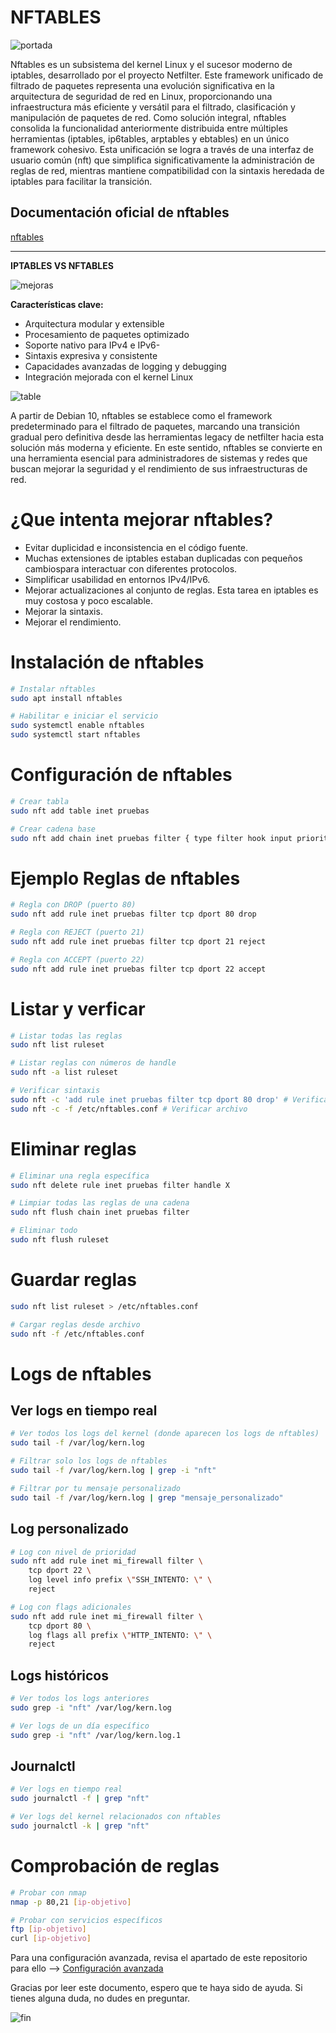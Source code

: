 # NFTABLES
![portada](image-1.png)

Nftables es un subsistema del kernel Linux y el sucesor moderno de iptables, desarrollado por el proyecto Netfilter. Este framework unificado de filtrado de paquetes representa una evolución significativa en la arquitectura de seguridad de red en Linux, proporcionando una infraestructura más eficiente y versátil para el filtrado, clasificación y manipulación de paquetes de red.
Como solución integral, nftables consolida la funcionalidad anteriormente distribuida entre múltiples herramientas (iptables, ip6tables, arptables y ebtables) en un único framework cohesivo. Esta unificación se logra a través de una interfaz de usuario común (nft) que simplifica significativamente la administración de reglas de red, mientras mantiene compatibilidad con la sintaxis heredada de iptables para facilitar la transición.



## Documentación oficial de nftables

 [nftables](https://wiki.nftables.org/wiki-nftables/index.php/Main_Page)

---

**IPTABLES VS NFTABLES**

![mejoras](image-2.png)

**Características clave:**
-  Arquitectura modular y extensible
-  Procesamiento de paquetes optimizado
-  Soporte nativo para IPv4 e IPv6- 
-  Sintaxis expresiva y consistente
-  Capacidades avanzadas de logging y debugging
-  Integración mejorada con el kernel Linux

![table](image.png)

A partir de Debian 10, nftables se establece como el framework predeterminado para el filtrado de paquetes, marcando una transición gradual pero definitiva desde las herramientas legacy de netfilter hacia esta solución más moderna y eficiente. En este sentido, nftables se convierte en una herramienta esencial para administradores de sistemas y redes que buscan mejorar la seguridad y el rendimiento de sus infraestructuras de red.

# ¿Que intenta mejorar nftables?

- Evitar duplicidad e inconsistencia en el código fuente.
- Muchas extensiones de iptables estaban duplicadas con pequeños cambiospara interactuar con diferentes protocolos.
- Simplificar usabilidad en entornos IPv4/IPv6.
- Mejorar actualizaciones al conjunto de reglas. Esta tarea en iptables es muy costosa y poco escalable.
- Mejorar la sintaxis.
- Mejorar el rendimiento.


# Instalación de nftables

```bash
# Instalar nftables
sudo apt install nftables

# Habilitar e iniciar el servicio
sudo systemctl enable nftables
sudo systemctl start nftables
```

# Configuración de nftables

```bash
# Crear tabla
sudo nft add table inet pruebas

# Crear cadena base
sudo nft add chain inet pruebas filter { type filter hook input priority 0 \; }
```

# Ejemplo Reglas de nftables

```bash
# Regla con DROP (puerto 80)
sudo nft add rule inet pruebas filter tcp dport 80 drop

# Regla con REJECT (puerto 21)
sudo nft add rule inet pruebas filter tcp dport 21 reject

# Regla con ACCEPT (puerto 22)
sudo nft add rule inet pruebas filter tcp dport 22 accept
```

# Listar y verficar

```bash
# Listar todas las reglas
sudo nft list ruleset

# Listar reglas con números de handle
sudo nft -a list ruleset

# Verificar sintaxis
sudo nft -c 'add rule inet pruebas filter tcp dport 80 drop' # Verificar regla
sudo nft -c -f /etc/nftables.conf # Verificar archivo
```

# Eliminar reglas

```bash
# Eliminar una regla específica
sudo nft delete rule inet pruebas filter handle X

# Limpiar todas las reglas de una cadena
sudo nft flush chain inet pruebas filter

# Eliminar todo
sudo nft flush ruleset
```

# Guardar reglas

```bash
sudo nft list ruleset > /etc/nftables.conf

# Cargar reglas desde archivo
sudo nft -f /etc/nftables.conf
```
# Logs de nftables

## Ver logs en tiempo real

```bash
# Ver todos los logs del kernel (donde aparecen los logs de nftables)
sudo tail -f /var/log/kern.log

# Filtrar solo los logs de nftables
sudo tail -f /var/log/kern.log | grep -i "nft"

# Filtrar por tu mensaje personalizado
sudo tail -f /var/log/kern.log | grep "mensaje_personalizado"

```

## Log personalizado

```bash
# Log con nivel de prioridad
sudo nft add rule inet mi_firewall filter \
    tcp dport 22 \
    log level info prefix \"SSH_INTENTO: \" \
    reject

# Log con flags adicionales
sudo nft add rule inet mi_firewall filter \
    tcp dport 80 \
    log flags all prefix \"HTTP_INTENTO: \" \
    reject
```
## Logs históricos

```bash
# Ver todos los logs anteriores
sudo grep -i "nft" /var/log/kern.log

# Ver logs de un día específico
sudo grep -i "nft" /var/log/kern.log.1
```
## Journalctl

```bash
# Ver logs en tiempo real
sudo journalctl -f | grep "nft"

# Ver logs del kernel relacionados con nftables
sudo journalctl -k | grep "nft"
```


# Comprobación de reglas

```bash
# Probar con nmap
nmap -p 80,21 [ip-objetivo]

# Probar con servicios específicos
ftp [ip-objetivo]
curl [ip-objetivo]
```

Para una configuración avanzada, revisa el apartado de este repositorio para ello --> [Configuración avanzada](configuracion-avanzada.md)


Gracias por leer este documento, espero que te haya sido de ayuda. Si tienes alguna duda, no dudes en preguntar.


![fin](image-3.png)